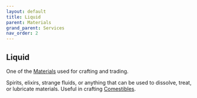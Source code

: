 ```yaml
---
layout: default
title: Liquid
parent: Materials
grand_parent: Services
nav_order: 2
---
```

## Liquid
One of the [Materials](Materials) used for crafting and trading.

Spirits, elixirs, strange fluids, or anything that can be used to dissolve, treat, or lubricate materials. Useful in crafting [Comestibles](Comestibles).